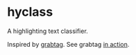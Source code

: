 # hyclass

A highlighting text classifier.

Inspired by [grabtag](https://github.com/GlobalNamesArchitecture/biblio/blob/master/app/assets/javascripts/jquery.grabtag.js).  See grabtag [in action](https://github.com/GlobalNamesArchitecture/biblio/blob/master/app/assets/javascripts/grabtag.js.coffee).
